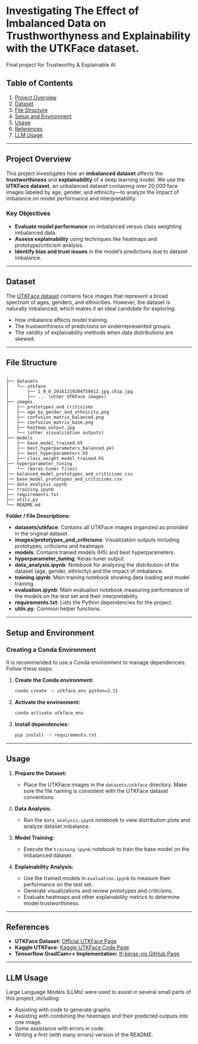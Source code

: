 # Investigating The Effect of Imbalanced Data on Trusthworthyness and Explainability with the UTKFace dataset.
Final project for Trustworthy &amp; Explainable AI

## Table of Contents
1. [Project Overview](#project-overview)  
2. [Dataset](#dataset)  
3. [File Structure](#file-structure)  
4. [Setup and Environment](#setup-and-environment)  
5. [Usage](#usage)  
6. [References](#references)
7. [LLM Usage](#llm-usage)

---

## Project Overview
This project investigates how an **imbalanced dataset** affects the **trustworthiness** and **explainability** of a deep learning model. We use the **UTKFace dataset**, an unbalanced dataset containing over 20,000 face images labeled by age, gender, and ethnicity—to analyze the impact of imbalance on model performance and interpretability.

### Key Objectives
- **Evaluate model performance** on imbalanced versus class weighting imbalanced data.
- **Assess explainability** using techniques like heatmaps and prototype/criticism analysis.
- **Identify bias and trust issues** in the model’s predictions due to dataset imbalance.

---

## Dataset
The [UTKFace dataset](https://susanqq.github.io/UTKFace/) contains face images that represent a broad spectrum of ages, genders, and ethnicities. However, the dataset is naturally imbalanced, which makes it an ideal candidate for exploring:
- How imbalance affects model training.
- The trustworthiness of predictions on underrepresented groups.
- The validity of explainability methods when data distributions are skewed.

---

## File Structure

```plaintext
.
├── datasets
│   └── utkface
│       ├── 1_0_0_20161219204759412.jpg.chip.jpg
│       ├── ... (other UTKFace images)
├── images
│   ├── prototypes_and_criticisms
│   ├── age_by_gender_and_ethnicity.png
│   ├── confusion_matrix_balanced.png
│   ├── confusion_matrix_base.png
│   ├── heatmap_output.jpg
│   └── (other visualization outputs)
├── models
│   ├── base_model_trained.h5
│   ├── best_hyperparameters_balanced.pkl
│   ├── best_hyperparameters.h5
│   ├── class_weight_model_trained.h5
├── hyperparameter_tuning
│   └── (keras-tuner files)
│── balanced_model_prototypes_and_criticisms.csv
│── base_model_prototypes_and_criticisms.csv
├── data_analysis.ipynb
├── training.ipynb
├── requirements.txt
├── utils.py
└── README.md
```

**Folder / File Descriptions:**
- **datasets/utkface**: Contains all UTKFace images organized as provided in the original dataset.
- **images/prototypes_and_criticisms**: Visualization outputs including prototypes, criticisms and heatmaps.
- **models**: Contains trained models (H5) and best hyperparameters.
- **hyperparameter_tuning**: Keras-tuner output.
- **data_analysis.ipynb**: Notebook for analyzing the distribution of the dataset (age, gender, ethnicity) and the impact of imbalance.
- **training.ipynb**: Main training notebook showing data loading and model training.
- **evaluation.ipynb**: Main evaluation notebook measuring performance of the models on the test set and their interpretability.
- **requirements.txt**: Lists the Python dependencies for the project.
- **utils.py**: Common helper functions.

---

## Setup and Environment

### Creating a Conda Environment
It is recommended to use a Conda environment to manage dependencies. Follow these steps:

1. **Create the Conda environment:**
   ```bash
   conda create -n utkface_env python=3.11
   ```

2. **Activate the environment:**
   ```bash
   conda activate utkface_env
   ```

3. **Install dependencies:**
   ```bash
   pip install -r requirements.txt
   ```

---

## Usage
1. **Prepare the Dataset:**
   - Place the UTKFace images in the `datasets/utkface` directory. Make sure the file naming is consistent with the UTKFace dataset conventions.

2. **Data Analysis:**
   - Run the `data_analysis.ipynb` notebook to view distribution plots and analyze dataset imbalance.

3. **Model Training:**
   - Execute the `training.ipynb` notebook to train the base model on the imbalanced dataset.

4. **Explainability Analysis:**
   - Use the trained models in `evaluation.ipynb` to measure their performance on the test set.
   - Generate visualizations and review prototypes and criticisms.
   - Evaluate heatmaps and other explainability metrics to determine model trustworthiness.

---

## References
- **UTKFace Dataset:** [Official UTKFace Page](https://susanqq.github.io/UTKFace/)
- **Kaggle UTKFace:** [Kaggle UTKFace Code Page](https://www.kaggle.com/datasets/jangedoo/utkface-new/code)
- **Tensorflow GradCam++ Implementation:** [tf-keras-vis GitHub Page](https://github.com/keisen/tf-keras-vis)
---


## LLM Usage

Large Language Models (LLMs) were used to assist in several small parts of this project, including:

- Assisting with code to generate graphs.
- Assisting with combining the heatmaps and their predicted outputs into one image.
- Some assistance with errors in code.
- Writing a first (with many errors) version of the README.